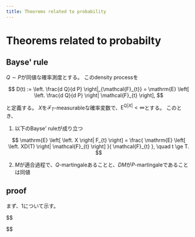 ```yaml
---
title: Theorems related to probability
---
```


# Theorems related to probabilty

## Bayse' rule
$Q \sim P$が同値な確率測度とする。
このdensity processを

$$
    D(t) :=
        \left. 
            \frac{d Q}{d P}
        \right|_{\mathcal{F}_{t}}
        =
        \mathrm{E}
        \left[
        \left.
            \frac{d Q}{d P}
        \right|
            \mathcal{F}_{t}
        \right],
$$

と定義する。
$X$を$\mathcal{F}_{T}$-measurableな確率変数で、$\mathrm{E^{Q}}^{|X|} < \infty$とする。
このとき、

1. 以下のBayse' ruleが成り立つ

$$
    \mathrm{E}
    \left[
    \left.
        X
    \right|
        F_{t}
    \right]
        = \frac{
            \mathrm{E}
            \left[
            \left.
                XD(T)
            \right|
                \mathcal{F}_{t}
            \right]
        }{
            \mathcal{F}_{t}
        },
        \quad
        t \ge T.
$$

2. $M$が適合過程で、$Q$-martingaleあることと、$DM$が$P$-martingaleであることは同値

## proof
まず、1について示す。

$$
    
$$
